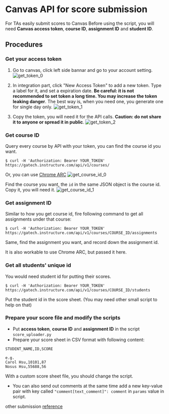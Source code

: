 # Canvas API for score submission

For TAs easily submit scores to Canvas
Before using the script, you will need **Canvas access token**, **course ID**, **assignment ID** and **student ID**.

## Procedures
### Get your access token

1. Go to canvas, click left side bannar and go to your account setting. 
![get_token_0][GetToken0]

2. In integration part, click "New Access Token" to add a new token. Type a label for it, and set a expiration date. **Be careful: it is not recommended to set token a long time. You may increase the token leaking danger**. The best way is, when you need one, you generate one for single day only.
![get_token_1][GetToken1]

3. Copy the token, you will need it for the API calls. **Caution: do not share it to anyone or spread it in public**.
![get_token_2][GetToken2]

### Get course ID

Query every course by API with your token, you can find the course id you want.
```
$ curl -H 'Authorization: Bearer YOUR_TOKEN' https://gatech.instructure.com/api/v1/courses/
```

Or, you can use [Chrome ARC](https://chrome.google.com/webstore/detail/advanced-rest-client/hgmloofddffdnphfgcellkdfbfbjeloo?hl=zh-TW)
![get_course_id_0][GetCourseId0]

Find the course you want, the `id` in the same JSON object is the course id. Copy it, you will need it.
![get_course_id_1][GetCourseId1]

### Get assignment ID

Similar to how you get course id, fire following command to get all assignments under that course:
```
$ curl -H 'Authorization: Bearer YOUR_TOKEN' https://gatech.instructure.com/api/v1/courses/COURSE_ID/assignments
```
Same, find the assignment you want, and record down the assignment id. 

It is also workable to use Chrome ARC, but passed it here.

### Get all students' unique id

You would need student id for putting their scores.
```
$ curl -H 'Authorization: Bearer YOUR_TOKEN' https://gatech.instructure.com/api/v1/courses/COURSE_ID/students
``` 
Put the student id in the score sheet. (You may need other small script to help on that)

### Prepare your score file and modify the scripts
- Put **access token**, **course ID** and **assignment ID** in the script `score_uploader.py`
- Prepare your score sheet in CSV format with following content:
```
STUDENT_NAME,ID,SCORE

e.g.
Carol Hsu,10101,87
Nosus Hsu,55688,56
```
With a custom score sheet file, you should change the script.

- You can also send out comments at the same time 
add a new key-value pair with key called `"comment[text_comment]": comment` in `params` value in script.

other submission [reference](https://canvas.instructure.com/doc/api/submissions.html#method.submissions_api.update)

[GetToken0]: https://github.gatech.edu/khsu38/canvas_submission_api/blob/master/figs/get_token_0.png
[GetToken1]: https://github.gatech.edu/khsu38/canvas_submission_api/blob/master/figs/get_token_1.png
[GetToken2]: https://github.gatech.edu/khsu38/canvas_submission_api/blob/master/figs/get_token_2.png
[GetCourseId0]: https://github.gatech.edu/khsu38/canvas_submission_api/blob/master/figs/get_course_id_0.png
[GetCourseId1]: https://github.gatech.edu/khsu38/canvas_submission_api/blob/master/figs/get_course_id_1.png

